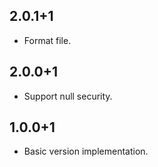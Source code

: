 ## 2.0.1+1

- Format file.
## 2.0.0+1

- Support null security.
## 1.0.0+1

- Basic version implementation.
